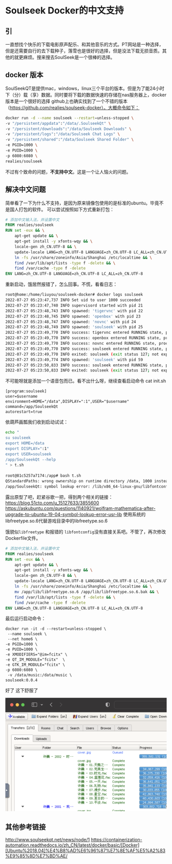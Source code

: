 # Soulseek Docker的中文支持




## 引

一直想找个快乐的下载电影原声配乐、和其他音乐的方式。PT网站是一种选择，但是还需要自行的去下载种子，落雪也是很好的选择，但是没法下载无损音质。其他的就更麻烦。搜来搜去SoulSeek是一个很棒的选择。

## docker 版本
SoulSeekQT是提供mac，windows，linux三个平台的版本。但是为了能24小时下（分）载（享）数据。同时要将下载的数据快速的存储在nas服务器上，docker版本是一个很好的选择 github上也确实找到了一个不错的版本（https://github.com/realies/soulseek-docker）。大概命令如下：

```bash
docker run -d --name soulseek --restart=unless-stopped \
-v "/persistent/appdata":"/data/.SoulseekQt" \
-v "/persistent/downloads":"/data/Soulseek Downloads" \
-v "/persistent/logs":"/data/Soulseek Chat Logs" \
-v "/persistent/shared":"/data/Soulseek Shared Folder" \
-e PGID=1000 \
-e PUID=1000 \
-p 6080:6080 \
realies/soulseek
```
不过有个致命的问题，**不支持中文**。这是一个让人恼火的问题。

## 解决中文问题

简单看了一下为什么不支持，是因为原来镜像包使用的是标准的ubuntu。毕竟不是国人打包的软件。
可以尝试按照如下方式重新打包：

```Dockerfile
# 添加中文输入法，并设置中文
FROM realies/soulseek
RUN set -eux && \
    apt-get update && \
    apt-get install -y xfonts-wqy && \
    locale-gen zh_CN.UTF-8 && \
    update-locale LANG=zh_CN.UTF-8 LANGUAGE=zh_CN.UTF-8 LC_ALL=zh_CN.UTF-8 && \
    ln -fs /usr/share/zoneinfo/Asia/Shanghai /etc/localtime && \
    find /var/lib/apt/lists -type f -delete && \
    find /var/cache -type f -delete
ENV LANG=zh_CN.UTF-8 LANGUAGE=zh_CN.UTF-8 LC_ALL=zh_CN.UTF-8
```
重新启动，饿居然报错了，怎么回事。不慌，看看日志：

```bash
root@home:/home/liuyou/soulseek-docker# docker logs soulseek
2022-07-27 05:23:47,737 INFO Set uid to user 1000 succeeded
2022-07-27 05:23:47,740 INFO supervisord started with pid 21
2022-07-27 05:23:48,743 INFO spawned: 'tigervnc' with pid 22
2022-07-27 05:23:48,745 INFO spawned: 'openbox' with pid 23
2022-07-27 05:23:48,747 INFO spawned: 'novnc' with pid 24
2022-07-27 05:23:48,749 INFO spawned: 'soulseek' with pid 25
2022-07-27 05:23:49,770 INFO success: tigervnc entered RUNNING state, process has stayed up for > than 1 seconds (startsecs)
2022-07-27 05:23:49,770 INFO success: openbox entered RUNNING state, process has stayed up for > than 1 seconds (startsecs)
2022-07-27 05:23:49,770 INFO success: novnc entered RUNNING state, process has stayed up for > than 1 seconds (startsecs)
2022-07-27 05:23:49,770 INFO success: soulseek entered RUNNING state, process has stayed up for > than 1 seconds (startsecs)
2022-07-27 05:23:49,770 INFO exited: soulseek (exit status 127; not expected)
2022-07-27 05:23:49,774 INFO spawned: 'soulseek' with pid 59
2022-07-27 05:23:50,833 INFO success: soulseek entered RUNNING state, process has stayed up for > than 1 seconds (startsecs)
2022-07-27 05:23:50,833 INFO exited: soulseek (exit status 127; not expected)
```
不可能呀就是添加一个语音包而已。看不出什么呀，继续查看启动命令
cat init.sh
```
[program:soulseek]
user=$username
environment=HOME="/data",DISPLAY=":1",USER="$username"
command=/app/SoulseekQt
autorestart=true
```
依葫芦画瓢我们收到启动试试：

```bash
echo "
su soulseek
export HOME=/data
export DISPLAY=":1"
export USER=soulseek
/app/SoulseekQt --help
" > t.sh

root@81c5257a7174:/app# bash t.sh 
QStandardPaths: wrong ownership on runtime directory /data, 1000 instead of 0
/app/SoulseekQt: symbol lookup error: /lib/x86_64-linux-gnu/libfontconfig.so.1: undefined symbol: FT_Done_MM_Var
```

露出原型了吧，赶紧谷歌一把，得到两个相关的链接：
https://blog.51cto.com/u_15127633/3855600
https://askubuntu.com/questions/1140921/wolfram-mathematica-after-upgrade-to-ubuntu-19-04-symbol-lookup-error-usr-lib
使用系统的libfreetype.so.6代替游戏目录中的libfreetype.so.6

饿貌似`libfreetype` 和报错的 `libfontconfig`没有直接关系吧。不管了，再次修改Dockerfile文件。

```Dockerfile
# 添加中文输入法，并设置中文
FROM realies/soulseek
RUN set -eux && \
    apt-get update && \
    apt-get install -y xfonts-wqy && \
    locale-gen zh_CN.UTF-8 && \
    update-locale LANG=zh_CN.UTF-8 LANGUAGE=zh_CN.UTF-8 LC_ALL=zh_CN.UTF-8 && \
    ln -fs /usr/share/zoneinfo/Asia/Shanghai /etc/localtime && \
    mv /app/lib/libfreetype.so.6 /app/lib/libfreetype.so.6.bak && \
    find /var/lib/apt/lists -type f -delete && \
    find /var/cache -type f -delete
ENV LANG=zh_CN.UTF-8 LANGUAGE=zh_CN.UTF-8 LC_ALL=zh_CN.UTF-8
```
最后运行启动命令：
```
docker run -it -d --restart=unless-stopped \
 --name soulseek \
 --net home6 \
-e PGID=1000 \
-e PUID=1000 \
-e XMODIFIERS="@im=fcitx" \
-e QT_IM_MODULE="fcitx"  \
-e GTK_IM_MODULE="fcitx" \
-p 6080:6080 \
 -v /data/music:/data/music \
soulseek:0.0.4
```


好了 这下舒服了

![](/images/soulseek_final_worked.png)

## 其他参考链接

http://www.soulseekqt.net/news/node/1
https://containerization-automation.readthedocs.io/zh_CN/latest/docker/basic/[Docker][Ubuntu%2018.04]%E4%B8%AD%E6%96%87%E7%8E%AF%E5%A2%83%E9%85%8D%E7%BD%AE/
